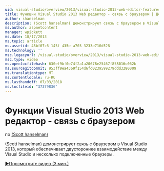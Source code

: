 ```yaml
---
uid: visual-studio/overview/2013/visual-studio-2013-web-editor-features-browser-link
title: Функции Visual Studio 2013 Web редактор - связь с браузером | Документация Майкрософт
author: shanselman
description: (Scott hanselman) демонстрирует связь с браузером в Visual Studio 2013, который обеспечивает двустороннее взаимодействие между Visual Studio и несколько подключенные браузеры...
ms.author: aspnetcontent
manager: wpickett
ms.date: 10/17/2013
ms.topic: article
ms.assetid: 45bf07c6-145f-435e-a703-3233e710d528
ms.technology: ''
msc.legacyurl: /visual-studio/overview/2013/visual-studio-2013-web-editor-features-browser-link
msc.type: video
ms.openlocfilehash: 630ef9bf0e74f2a1a20678e25467f858016c062b
ms.sourcegitcommit: 953ff9ea4369f154d6fd0239599279ddd3280009
ms.translationtype: MT
ms.contentlocale: ru-RU
ms.lasthandoff: 07/03/2018
ms.locfileid: "37379836"
---
```

<a name="visual-studio-2013-web-editor-features---browser-link"></a>Функции Visual Studio 2013 Web редактор - связь с браузером
====================
по [(Scott hanselman)](https://github.com/shanselman)

(Scott hanselman) демонстрирует связь с браузером в Visual Studio 2013, который обеспечивает двустороннее взаимодействие между Visual Studio и несколько подключенные браузеры.

[&#9654;Просмотрите видео (3 мин.)](https://channel9.msdn.com/Blogs/ASP-NET-Site-Videos/visual-studio-2013-web-editor-features-browser-link)
